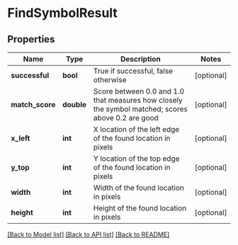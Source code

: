 # FindSymbolResult

## Properties
Name | Type | Description | Notes
------------ | ------------- | ------------- | -------------
**successful** | **bool** | True if successful, false otherwise | [optional] 
**match_score** | **double** | Score between 0.0 and 1.0 that measures how closely the symbol matched; scores above 0.2 are good | [optional] 
**x_left** | **int** | X location of the left edge of the found location in pixels | [optional] 
**y_top** | **int** | Y location of the top edge of the found location in pixels | [optional] 
**width** | **int** | Width of the found location in pixels | [optional] 
**height** | **int** | Height of the found location in pixels | [optional] 

[[Back to Model list]](../README.md#documentation-for-models) [[Back to API list]](../README.md#documentation-for-api-endpoints) [[Back to README]](../README.md)


